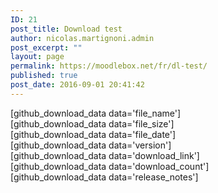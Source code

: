 ```yaml
---
ID: 21
post_title: Download test
author: nicolas.martignoni.admin
post_excerpt: ""
layout: page
permalink: https://moodlebox.net/fr/dl-test/
published: true
post_date: 2016-09-01 20:41:42
---
```

[github_download_data data='file_name']<br />
[github_download_data data='file_size']<br />
[github_download_data data='file_date']<br />
[github_download_data data='version']<br />
[github_download_data data='download_link']<br />
[github_download_data data='download_count']<br />
[github_download_data data='release_notes']<br />